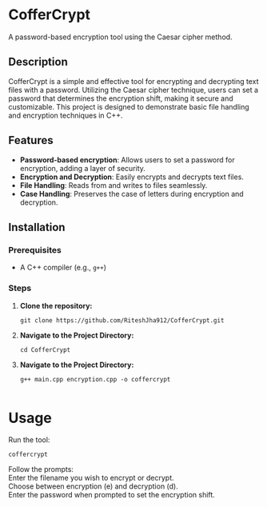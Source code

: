 # CofferCrypt

A password-based encryption tool using the Caesar cipher method.

## Description

CofferCrypt is a simple and effective tool for encrypting and decrypting text files with a password. Utilizing the Caesar cipher technique, users can set a password that determines the encryption shift, making it secure and customizable. This project is designed to demonstrate basic file handling and encryption techniques in C++.

## Features

- **Password-based encryption**: Allows users to set a password for encryption, adding a layer of security.
- **Encryption and Decryption**: Easily encrypts and decrypts text files.
- **File Handling**: Reads from and writes to files seamlessly.
- **Case Handling**: Preserves the case of letters during encryption and decryption.

## Installation

### Prerequisites

- A C++ compiler (e.g., `g++`)

### Steps

1. **Clone the repository:**
   ```
   git clone https://github.com/RiteshJha912/CofferCrypt.git
   
2. **Navigate to the Project Directory:**
   ```
   cd CofferCrypt
   
3. **Navigate to the Project Directory:**
   ```
   g++ main.cpp encryption.cpp -o coffercrypt
 
# Usage
Run the tool:

```
coffercrypt
```
Follow the prompts:    
Enter the filename you wish to encrypt or decrypt.    
Choose between encryption (e) and decryption (d).    
Enter the password when prompted to set the encryption shift.     

